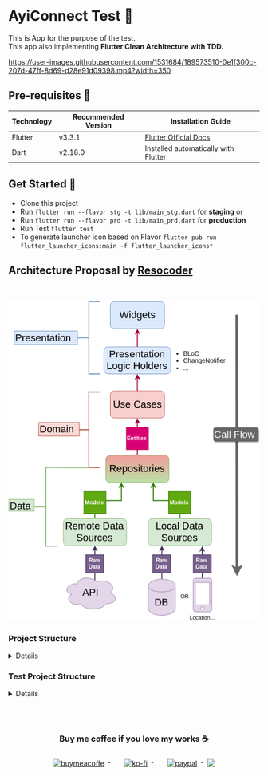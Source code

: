 <br>

# AyiConnect Test 📱

This is App for the purpose of the test.
<br>This app also implementing **Flutter Clean Architecture with TDD.**



https://user-images.githubusercontent.com/1531684/189573510-0e1f300c-207d-47ff-8d69-d28e91d09398.mp4?width=350


## Pre-requisites 📐

| Technology | Recommended Version | Installation Guide                                                    |
|------------|---------------------|-----------------------------------------------------------------------|
| Flutter    | v3.3.1              | [Flutter Official Docs](https://flutter.dev/docs/get-started/install) |
| Dart       | v2.18.0             | Installed automatically with Flutter                                  |

## Get Started 🚀

- Clone this project
- Run `flutter run --flavor stg -t lib/main_stg.dart` for **staging** or
- Run `flutter run --flavor prd -t lib/main_prd.dart` for **production**
- Run Test `flutter test`
- To generate launcher icon based on Flavor `flutter pub run flutter_launcher_icons:main -f flutter_launcher_icons*`

## Architecture Proposal by [Resocoder](https://github.com/ResoCoder/flutter-tdd-clean-architecture-course)

<br>

![architecture-proposal](./architecture-proposal.png)

### Project Structure

<details>

````
lib
├── config.dart
├── core
│   ├── core.dart
│   ├── core_mapper.dart
│   ├── error
│   │   ├── error.dart
│   │   ├── exceptions.dart
│   │   └── failure.dart
│   ├── localization
│   │   ├── generated
│   │   │   ├── strings.dart
│   │   │   └── strings_en.dart
│   │   ├── intl_en.arb
│   │   ├── l10n.dart
│   │   └── localization.dart
│   └── usecase
│       └── usecase.dart
├── data
│   ├── data.dart
│   ├── datasources
│   │   ├── datasources.dart
│   │   ├── local
│   │   │   ├── data_helper.dart
│   │   │   ├── local.dart
│   │   │   └── pref_manager.dart
│   │   └── remote
│   │       ├── auth_remote_datasources.dart
│   │       ├── model
│   │       │   ├── auth
│   │       │   │   └── auth.dart
│   │       │   └── model.dart
│   │       ├── remote.dart
│   │       └── services
│   │           └── services.dart
│   └── repositories
│       ├── register_repository_impl.dart
│       └── repositories.dart
├── di
│   └── di.dart
├── domain
│   ├── domain.dart
│   ├── entities
│   │   ├── entities.dart
│   │   └── register
│   │       └── location.dart
│   ├── repositories
│   │   ├── register_repository.dart
│   │   └── repositories.dart
│   └── usecases
│       ├── register
│       │   ├── current_location.dart
│       │   └── register.dart
│       └── usecases.dart
├── main_prd.dart
├── main_stg.dart
├── my_app.dart
├── presentation
│   ├── pages
│   │   ├── app_cubit.dart
│   │   ├── app_route.dart
│   │   ├── pages.dart
│   │   └── register
│   │       ├── cubit
│   │       │   ├── cubit.dart
│   │       │   ├── register_cubit.dart
│   │       │   └── register_state.dart
│   │       ├── register.dart
│   │       ├── register_page.dart
│   │       ├── register_step1.dart
│   │       ├── register_step2.dart
│   │       └── register_step3.dart
│   ├── presentation.dart
│   ├── resources
│   │   ├── dimens.dart
│   │   ├── images.dart
│   │   ├── palette.dart
│   │   ├── resources.dart
│   │   └── styles.dart
│   └── widgets
│       ├── button.dart
│       ├── button_add.dart
│       ├── button_pair.dart
│       ├── disable_focus_node.dart
│       ├── drop_down.dart
│       ├── parent.dart
│       ├── phone_number.dart
│       ├── radio_group.dart
│       ├── spacer_h.dart
│       ├── spacer_v.dart
│       ├── stepper_custom.dart
│       ├── text_f.dart
│       ├── toast.dart
│       └── widgets.dart
└── utils
    ├── ext
    │   ├── context.dart
    │   ├── ext.dart
    │   └── string.dart
    ├── helper
    │   ├── common.dart
    │   ├── constant.dart
    │   └── helper.dart
    ├── services
    │   └── services.dart
    └── utils.dart

````

</details>

### Test Project Structure

<details>

````
 
````

</details>


<br><br>

<h3 align="center">Buy me coffee if you love my works ☕️</h3>
<p align="center">
  <a href="https://www.buymeacoffee.com/Lzyct" target="_blank">
    <img src="https://www.buymeacoffee.com/assets/img/guidelines/download-assets-sm-2.svg" alt="buymeacoffe" style="vertical-align:top; margin:8px" height="36">
  </a>&nbsp;&nbsp;&nbsp;&nbsp;
   <a href="https://ko-fi.com/Lzyct" target="_blank">
    <img src="https://help.ko-fi.com/system/photos/3604/0095/9793/logo_circle.png" alt="ko-fi" style="vertical-align:top; margin:8px" height="36">
  </a>&nbsp;&nbsp;&nbsp;&nbsp;
  <a href="https://paypal.me/ukieTux" target="_blank">
    <img src="https://blog.zoom.us/wp-content/uploads/2019/08/paypal.png" alt="paypal" style="vertical-align:top; margin:8px" height="36">
  </a>
  <a href="https://saweria.co/Lzyct" target="_blank">
   <img src="https://1.bp.blogspot.com/-7OuHSxaNk6A/X92QPg8L9kI/AAAAAAAAG0E/lUzKf_uuVP8jCqvXpA7juh_l-TfK2jnbwCLcBGAsYHQ/s16000/SAWERIA.webp" style="vertical-align:top; margin:8px" height="36">
  </a>
</p>
<br><br>

